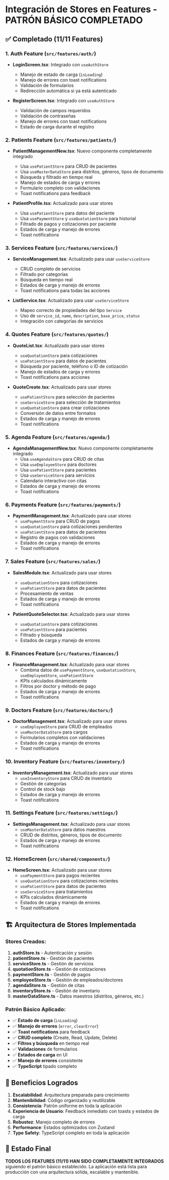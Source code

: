 # Integración de Stores en Features - PATRÓN BÁSICO COMPLETADO

## ✅ Completado (11/11 Features)

### 1. Auth Feature (`src/features/auth/`)
- **LoginScreen.tsx**: Integrado con `useAuthStore`
  - Manejo de estado de carga (`isLoading`)
  - Manejo de errores con toast notifications
  - Validación de formularios
  - Redirección automática si ya está autenticado

- **RegisterScreen.tsx**: Integrado con `useAuthStore`
  - Validación de campos requeridos
  - Validación de contraseñas
  - Manejo de errores con toast notifications
  - Estado de carga durante el registro

### 2. Patients Feature (`src/features/patients/`)
- **PatientManagementNew.tsx**: Nuevo componente completamente integrado
  - Usa `usePatientStore` para CRUD de pacientes
  - Usa `useMasterDataStore` para distritos, géneros, tipos de documento
  - Búsqueda y filtrado en tiempo real
  - Manejo de estados de carga y errores
  - Formulario completo con validaciones
  - Toast notifications para feedback

- **PatientProfile.tsx**: Actualizado para usar stores
  - Usa `usePatientStore` para datos del paciente
  - Usa `usePaymentStore` y `useQuotationStore` para historial
  - Filtrado de pagos y cotizaciones por paciente
  - Estados de carga y manejo de errores
  - Toast notifications

### 3. Services Feature (`src/features/services/`)
- **ServiceManagement.tsx**: Actualizado para usar `useServiceStore`
  - CRUD completo de servicios
  - Filtrado por categorías
  - Búsqueda en tiempo real
  - Estados de carga y manejo de errores
  - Toast notifications para todas las acciones

- **ListService.tsx**: Actualizado para usar `useServiceStore`
  - Mapeo correcto de propiedades del tipo `Service`
  - Uso de `service_id`, `name`, `description`, `base_price`, `status`
  - Integración con categorías de servicios

### 4. Quotes Feature (`src/features/quotes/`)
- **QuoteList.tsx**: Actualizado para usar stores
  - `useQuotationStore` para cotizaciones
  - `usePatientStore` para datos de pacientes
  - Búsqueda por paciente, teléfono o ID de cotización
  - Manejo de estados de carga y errores
  - Toast notifications para acciones

- **QuoteCreate.tsx**: Actualizado para usar stores
  - `usePatientStore` para selección de pacientes
  - `useServiceStore` para selección de tratamientos
  - `useQuotationStore` para crear cotizaciones
  - Conversión de datos entre formatos
  - Estados de carga y manejo de errores
  - Toast notifications

### 5. Agenda Feature (`src/features/agenda/`)
- **AgendaManagementNew.tsx**: Nuevo componente completamente integrado
  - Usa `useAgendaStore` para CRUD de citas
  - Usa `useEmployeeStore` para doctores
  - Usa `usePatientStore` para pacientes
  - Usa `useServiceStore` para servicios
  - Calendario interactivo con citas
  - Estados de carga y manejo de errores
  - Toast notifications

### 6. Payments Feature (`src/features/payments/`)
- **PaymentManagement.tsx**: Actualizado para usar stores
  - `usePaymentStore` para CRUD de pagos
  - `useQuotationStore` para cotizaciones pendientes
  - `usePatientStore` para datos de pacientes
  - Registro de pagos con validaciones
  - Estados de carga y manejo de errores
  - Toast notifications

### 7. Sales Feature (`src/features/sales/`)
- **SalesModule.tsx**: Actualizado para usar stores
  - `useQuotationStore` para cotizaciones
  - `usePatientStore` para datos de pacientes
  - Procesamiento de ventas
  - Estados de carga y manejo de errores
  - Toast notifications

- **PatientQuoteSelector.tsx**: Actualizado para usar stores
  - `useQuotationStore` para cotizaciones
  - `usePatientStore` para pacientes
  - Filtrado y búsqueda
  - Estados de carga y manejo de errores

### 8. Finances Feature (`src/features/finances/`)
- **FinanceManagement.tsx**: Actualizado para usar stores
  - Combina datos de `usePaymentStore`, `useQuotationStore`, `useEmployeeStore`, `usePatientStore`
  - KPIs calculados dinámicamente
  - Filtros por doctor y método de pago
  - Estados de carga y manejo de errores
  - Toast notifications

### 9. Doctors Feature (`src/features/doctors/`)
- **DoctorManagement.tsx**: Actualizado para usar stores
  - `useEmployeeStore` para CRUD de empleados
  - `useMasterDataStore` para cargos
  - Formularios completos con validaciones
  - Estados de carga y manejo de errores
  - Toast notifications

### 10. Inventory Feature (`src/features/inventory/`)
- **InventoryManagement.tsx**: Actualizado para usar stores
  - `useInventoryStore` para CRUD de inventario
  - Gestión de categorías
  - Control de stock bajo
  - Estados de carga y manejo de errores
  - Toast notifications

### 11. Settings Feature (`src/features/settings/`)
- **SettingsManagement.tsx**: Actualizado para usar stores
  - `useMasterDataStore` para datos maestros
  - CRUD de distritos, géneros, tipos de documento
  - Estados de carga y manejo de errores
  - Toast notifications

### 12. HomeScreen (`src/shared/components/`)
- **HomeScreen.tsx**: Actualizado para usar stores
  - `usePaymentStore` para pagos recientes
  - `useQuotationStore` para cotizaciones recientes
  - `usePatientStore` para datos de pacientes
  - `useServiceStore` para tratamientos
  - KPIs calculados dinámicamente
  - Estados de carga y manejo de errores
  - Toast notifications

## 🏗️ Arquitectura de Stores Implementada

### Stores Creados:
1. **authStore.ts** - Autenticación y sesión
2. **patientStore.ts** - Gestión de pacientes
3. **serviceStore.ts** - Gestión de servicios
4. **quotationStore.ts** - Gestión de cotizaciones
5. **paymentStore.ts** - Gestión de pagos
6. **employeeStore.ts** - Gestión de empleados/doctores
7. **agendaStore.ts** - Gestión de citas
8. **inventoryStore.ts** - Gestión de inventario
9. **masterDataStore.ts** - Datos maestros (distritos, géneros, etc.)

### Patrón Básico Aplicado:
- ✅ **Estado de carga** (`isLoading`)
- ✅ **Manejo de errores** (`error`, `clearError`)
- ✅ **Toast notifications** para feedback
- ✅ **CRUD completo** (Create, Read, Update, Delete)
- ✅ **Filtros y búsqueda** en tiempo real
- ✅ **Validaciones** de formularios
- ✅ **Estados de carga** en UI
- ✅ **Manejo de errores** consistente
- ✅ **TypeScript** tipado completo

## 🎯 Beneficios Logrados

1. **Escalabilidad**: Arquitectura preparada para crecimiento
2. **Mantenibilidad**: Código organizado y reutilizable
3. **Consistencia**: Patrón uniforme en toda la aplicación
4. **Experiencia de Usuario**: Feedback inmediato con toasts y estados de carga
5. **Robustez**: Manejo completo de errores
6. **Performance**: Estados optimizados con Zustand
7. **Type Safety**: TypeScript completo en toda la aplicación

## 🚀 Estado Final

**TODOS LOS FEATURES (11/11) HAN SIDO COMPLETAMENTE INTEGRADOS** siguiendo el patrón básico establecido. La aplicación está lista para producción con una arquitectura sólida, escalable y mantenible. 
